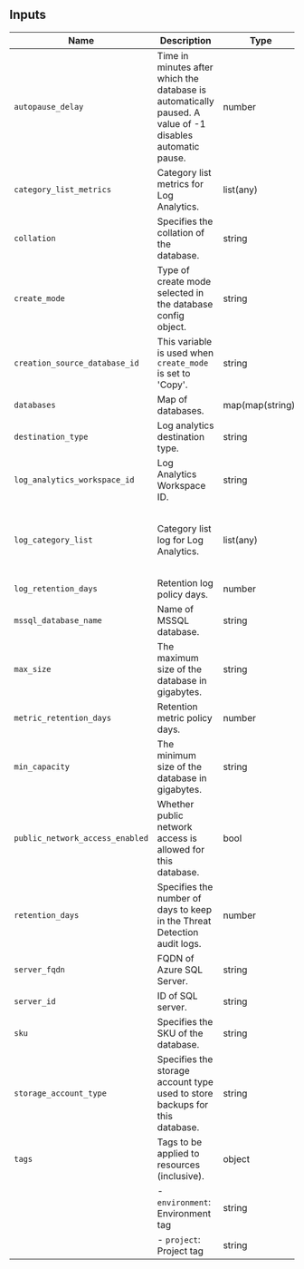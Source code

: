 ## Inputs

| Name                            | Description                                                                                       | Type     | Default                           | Required |
|---------------------------------|---------------------------------------------------------------------------------------------------|----------|-----------------------------------|:--------:|
| `autopause_delay`               | Time in minutes after which the database is automatically paused. A value of -1 disables automatic pause. | number | -1                                | no       |
| `category_list_metrics`         | Category list metrics for Log Analytics.                                                        | list(any) | ["Basic", "WorkloadManagement"] | no       |
| `collation`                     | Specifies the collation of the database.                                                        | string   | "SQL_Latin1_General_CP1_CI_AS"   | no       |
| `create_mode`                   | Type of create mode selected in the database config object.                                       | string   | "Default"                        | no       |
| `creation_source_database_id`   | This variable is used when `create_mode` is set to 'Copy'.                                         | string   | null                             | no       |
| `databases`                     | Map of databases.                                                                                 | map(map(string)) | {}                     | no       |
| `destination_type`              | Log analytics destination type.                                                                   | string   | "Dedicated"                      | no       |
| `log_analytics_workspace_id`    | Log Analytics Workspace ID.                                                                       | string   | ""                                | no       |
| `log_category_list`             | Category list log for Log Analytics.                                                              | list(any) | ["QueryStoreRuntimeStatistics", "QueryStoreWaitStatistics", "Errors", "DatabaseWaitStatistics", "Timeouts", "Blocks", "Deadlocks"] | no |
| `log_retention_days`            | Retention log policy days.                                                                        | number   | 7                                 | no       |
| `mssql_database_name`           | Name of MSSQL database.                                                                           | string   | -                                 | yes      |
| `max_size`                      | The maximum size of the database in gigabytes.                                                    | string   | -                                 | yes      |
| `metric_retention_days`         | Retention metric policy days.                                                                    | number   | 7                                 | no       |
| `min_capacity`                  | The minimum size of the database in gigabytes.                                                    | string   | -                                 | yes      |
| `public_network_access_enabled`  | Whether public network access is allowed for this database.                                        | bool     | false                             | no       |
| `retention_days`                | Specifies the number of days to keep in the Threat Detection audit logs.                           | number   | 3                                 | no       |
| `server_fqdn`                  | FQDN of Azure SQL Server.                                                                         | string   | -                                 | yes      |
| `server_id`                     | ID of SQL server.                                                                                 | string   | -                                 | yes      |
| `sku`                           | Specifies the SKU of the database.                                                                | string   | -                                 | yes      |
| `storage_account_type`          | Specifies the storage account type used to store backups for this database.                        | string   | -                                 | yes      |
| `tags`                          | Tags to be applied to resources (inclusive).                                                       | object   | -                                 | yes      |
|                                 | - `environment`: Environment tag                                                                  | string   | -                                 | yes      |
|                                 | - `project`: Project tag                                                                          | string   | -                                 | yes      |
